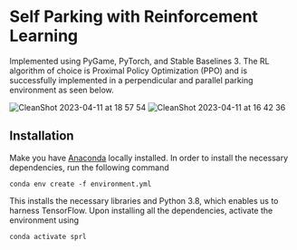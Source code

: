 # Self Parking with Reinforcement Learning
Implemented using PyGame, PyTorch, and Stable Baselines 3. The RL algorithm of choice is Proximal Policy Optimization (PPO) and is successfully implemented in a perpendicular and parallel parking environment as seen below.

![CleanShot 2023-04-11 at 18 57 54](https://user-images.githubusercontent.com/80065244/231273442-a709ce21-f110-487b-acd8-ec57a834efc5.gif)
![CleanShot 2023-04-11 at 16 42 36](https://user-images.githubusercontent.com/80065244/231273393-57c0ead3-ff76-4007-b010-fff7b8af9609.gif)


## Installation
Make you have [Anaconda](https://www.anaconda.com/) locally installed. In order to install the necessary dependencies, run the following command 
```
conda env create -f environment.yml
```
This installs the necessary libraries and Python 3.8, which enables us to harness TensorFlow. Upon installing all the dependencies, activate the environment using
```
conda activate sprl
```
